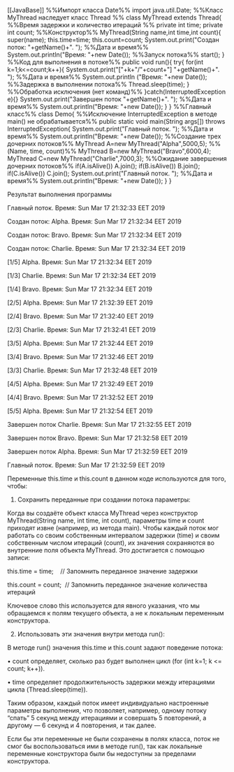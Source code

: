 [[JavaBase]]
%%Импорт класса Date%%
import java.util.Date;
%%Класс MyThread наследует класс Thread %%
class MyThread extends Thread{
%%Время задержки и количество итераций %%
	private int time;
	private int count;
%%Конструктор%%
	MyThread(String name,int time,int count){
		super(name);
		this.time=time;
		this.count=count;
		System.out.print("Создан поток: "+getName()+". ");
%%Дата и время%%
		System.out.println("Время: "+new Date());
%%Запуск потока%%
		start();
	}
%%Код для выполнения в потоке%%
	public void run(){
		try{
			for(int k=1;k<=count;k++){
				System.out.print("["+k+"/"+count+"] "+getName()+". ");
%%Дата и время%%
				System.out.println
				("Время: "+new Date());
%%Задержка в выполнении потока%%
				Thread.sleep(time);
			}
%%Обработка исключения (нет команд)%%
		}catch(InterruptedException e){}
		System.out.print("Завершен поток "+getName()+". ");
%%Дата и время%%
		System.out.println("Время: "+new Date());
	}
}
%%Главный класс%%
class Demo{
%%Исключение InterruptedException в методе main() не обрабатывается%%
	public static void main(String args[]) throws InterruptedException{
		System.out.print("Главный поток. ");
%%Дата и время%%
		System.out.println("Время: "+new Date());
%%Создание трех дочерних потоков%%
		MyThread A=new MyThread("Alpha",5000,5); 
		%%(Name, time, count)%%
		MyThread B=new MyThread("Bravo",6000,4);
		MyThread C=new MyThread("Charlie",7000,3);
%%Ожидание завершения дочерних потоков%%
		if(A.isAlive()) A.join();
		if(B.isAlive()) B.join();
		if(C.isAlive()) C.join();
		System.out.print("Главный поток. ");
%%Дата и время%%
		System.out.println("Время: "+new Date());
	}
}

Результат выполнения программы 

Главный поток. Время: Sun Mar 17 21:32:33 EET 2019

Создан поток: Alpha. Время: Sun Mar 17 21:32:34 EET 2019

Создан поток: Bravo. Время: Sun Mar 17 21:32:34 EET 2019

Создан поток: Charlie. Время: Sun Mar 17 21:32:34 EET 2019

[1/5] Alpha. Время: Sun Mar 17 21:32:34 EET 2019

[1/3] Charlie. Время: Sun Mar 17 21:32:34 EET 2019

[1/4] Bravo. Время: Sun Mar 17 21:32:34 EET 2019

[2/5] Alpha. Время: Sun Mar 17 21:32:39 EET 2019

[2/4] Bravo. Время: Sun Mar 17 21:32:40 EET 2019

[2/3] Charlie. Время: Sun Mar 17 21:32:41 EET 2019

[3/5] Alpha. Время: Sun Mar 17 21:32:44 EET 2019

[3/4] Bravo. Время: Sun Mar 17 21:32:46 EET 2019

[3/3] Charlie. Время: Sun Mar 17 21:32:48 EET 2019

[4/5] Alpha. Время: Sun Mar 17 21:32:49 EET 2019

[4/4] Bravo. Время: Sun Mar 17 21:32:52 EET 2019

[5/5] Alpha. Время: Sun Mar 17 21:32:54 EET 2019

Завершен поток Charlie. Время: Sun Mar 17 21:32:55 EET 2019

Завершен поток Bravo. Время: Sun Mar 17 21:32:58 EET 2019

Завершен поток Alpha. Время: Sun Mar 17 21:32:59 EET 2019

Главный поток. Время: Sun Mar 17 21:32:59 EET 2019



Переменные this.time и this.count в данном коде используются для того, чтобы:

1. Сохранить переданные при создании потока параметры:

Когда вы создаёте объект класса MyThread через конструктор MyThread(String name, int time, int count), параметры time и count приходят извне (например, из метода main). Чтобы каждый поток мог работать со своим собственным интервалом задержки (time) и своим собственным числом итераций (count), их значения сохраняются во внутренние поля объекта MyThread.
Это достигается с помощью записи:

this.time = time;    // Запомнить переданное значение задержки

this.count = count;  // Запомнить переданное значение количества итераций


Ключевое слово this используется для явного указания, что мы обращаемся к полям текущего объекта, а не к локальным переменным конструктора.


2. Использовать эти значения внутри метода run():

В методе run() значения this.time и this.count задают поведение потока:

• count определяет, сколько раз будет выполнен цикл (for (int k=1; k <= count; k++)).

• time определяет продолжительность задержки между итерациями цикла (Thread.sleep(time)).

Таким образом, каждый поток имеет индивидуально настроенные параметры выполнения, что позволяет, например, одному потоку “спать” 5 секунд между итерациями и совершать 5 повторений, а другому — 6 секунд и 4 повторения, и так далее.

Если бы эти переменные не были сохранены в полях класса, поток не смог бы воспользоваться ими в методе run(), так как локальные переменные конструктора были бы недоступны за пределами конструктора.